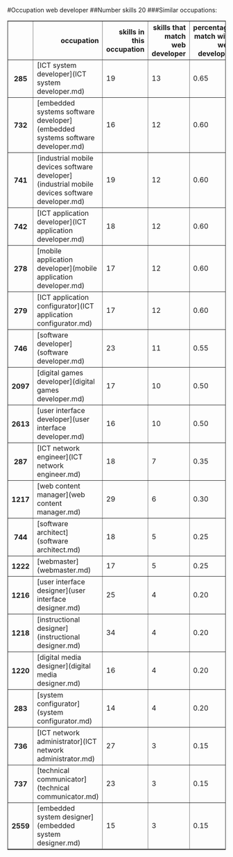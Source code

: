 #Occupation web developer
##Number skills 20
###Similar occupations:
<table border="1" class="dataframe">
  <thead>
    <tr style="text-align: right;">
      <th></th>
      <th>occupation</th>
      <th>skills in this occupation</th>
      <th>skills that match web developer</th>
      <th>percentage match with web developer</th>
      <th>skills not in web developer</th>
    </tr>
  </thead>
  <tbody>
    <tr>
      <th>285</th>
      <td>[ICT system developer](ICT system developer.md)</td>
      <td>19</td>
      <td>13</td>
      <td>0.65</td>
      <td>6</td>
    </tr>
    <tr>
      <th>732</th>
      <td>[embedded systems software developer](embedded systems software developer.md)</td>
      <td>16</td>
      <td>12</td>
      <td>0.60</td>
      <td>4</td>
    </tr>
    <tr>
      <th>741</th>
      <td>[industrial mobile devices software developer](industrial mobile devices software developer.md)</td>
      <td>19</td>
      <td>12</td>
      <td>0.60</td>
      <td>7</td>
    </tr>
    <tr>
      <th>742</th>
      <td>[ICT application developer](ICT application developer.md)</td>
      <td>18</td>
      <td>12</td>
      <td>0.60</td>
      <td>6</td>
    </tr>
    <tr>
      <th>278</th>
      <td>[mobile application developer](mobile application developer.md)</td>
      <td>17</td>
      <td>12</td>
      <td>0.60</td>
      <td>5</td>
    </tr>
    <tr>
      <th>279</th>
      <td>[ICT application configurator](ICT application configurator.md)</td>
      <td>17</td>
      <td>12</td>
      <td>0.60</td>
      <td>5</td>
    </tr>
    <tr>
      <th>746</th>
      <td>[software developer](software developer.md)</td>
      <td>23</td>
      <td>11</td>
      <td>0.55</td>
      <td>12</td>
    </tr>
    <tr>
      <th>2097</th>
      <td>[digital games developer](digital games developer.md)</td>
      <td>17</td>
      <td>10</td>
      <td>0.50</td>
      <td>7</td>
    </tr>
    <tr>
      <th>2613</th>
      <td>[user interface developer](user interface developer.md)</td>
      <td>16</td>
      <td>10</td>
      <td>0.50</td>
      <td>6</td>
    </tr>
    <tr>
      <th>287</th>
      <td>[ICT network engineer](ICT network engineer.md)</td>
      <td>18</td>
      <td>7</td>
      <td>0.35</td>
      <td>11</td>
    </tr>
    <tr>
      <th>1217</th>
      <td>[web content manager](web content manager.md)</td>
      <td>29</td>
      <td>6</td>
      <td>0.30</td>
      <td>23</td>
    </tr>
    <tr>
      <th>744</th>
      <td>[software architect](software architect.md)</td>
      <td>18</td>
      <td>5</td>
      <td>0.25</td>
      <td>13</td>
    </tr>
    <tr>
      <th>1222</th>
      <td>[webmaster](webmaster.md)</td>
      <td>17</td>
      <td>5</td>
      <td>0.25</td>
      <td>12</td>
    </tr>
    <tr>
      <th>1216</th>
      <td>[user interface designer](user interface designer.md)</td>
      <td>25</td>
      <td>4</td>
      <td>0.20</td>
      <td>21</td>
    </tr>
    <tr>
      <th>1218</th>
      <td>[instructional designer](instructional designer.md)</td>
      <td>34</td>
      <td>4</td>
      <td>0.20</td>
      <td>30</td>
    </tr>
    <tr>
      <th>1220</th>
      <td>[digital media designer](digital media designer.md)</td>
      <td>16</td>
      <td>4</td>
      <td>0.20</td>
      <td>12</td>
    </tr>
    <tr>
      <th>283</th>
      <td>[system configurator](system configurator.md)</td>
      <td>14</td>
      <td>4</td>
      <td>0.20</td>
      <td>10</td>
    </tr>
    <tr>
      <th>736</th>
      <td>[ICT network administrator](ICT network administrator.md)</td>
      <td>27</td>
      <td>3</td>
      <td>0.15</td>
      <td>24</td>
    </tr>
    <tr>
      <th>737</th>
      <td>[technical communicator](technical communicator.md)</td>
      <td>23</td>
      <td>3</td>
      <td>0.15</td>
      <td>20</td>
    </tr>
    <tr>
      <th>2559</th>
      <td>[embedded system designer](embedded system designer.md)</td>
      <td>15</td>
      <td>3</td>
      <td>0.15</td>
      <td>12</td>
    </tr>
  </tbody>
</table>
